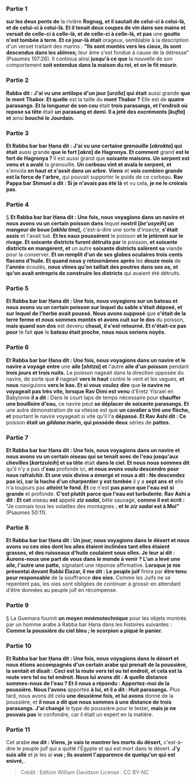 
### Partie 1
<b>sur les deux ponts de</b> la rivière <b>Rognag, et il sautait de celui-ci à celui-là, et de celui-ci à celui-là. Et il tenait deux coupes de vin dans ses mains et versait de celle-ci à celle-là, et de celle-ci à celle-là, et pas</b> une <b>goutte n'est tombée à terre. Et ce jour-là était</b> orageux, semblable à la description d'un verset traitant des marins : <b>"Ils sont montés vers les cieux, ils sont descendus dans les abîmes;</b> leur âme s'est fondue à cause de la détresse" (Psaumes 107:26). Il continua ainsi <b>jusqu'à ce que</b> la nouvelle de son comportement <b>soit entendue dans la maison du roi, et on le fit mourir.</b>

### Partie 2
<b>Rabba dit : J'ai vu une antilope d'un jour [<i>urzila</i>] qui était</b> aussi grande <b>que le mont Thabor. Et quelle</b> est la taille du <b>mont Thabor ?</b> Elle est de <b>quatre parasangs. Et la longueur de son cou</b> était <b>trois parasangs, et l'endroit où repose sa tête</b> était <b>un parasang et demi. Il a jeté des excréments [<i>kufta</i>] et</b> ainsi <b>bouché le Jourdain.</b>

### Partie 3
<b>Et Rabba bar bar Ḥana dit : J'ai vu une certaine grenouille [<i>akrokta</i>] qui était</b> aussi grande <b>que le fort [<i>akra</i>] de Hagronya. Et comment</b> grand <b>est le fort de Hagronya ? </b> Il est aussi grand que <b>soixante maisons. Un serpent est venu et a avalé</b> la grenouille. <b>Un corbeau vint et avala le serpent, et</b> s'envola <b>en haut et s'assit dans un arbre. Viens</b> et <b>vois combien grande est la force de l'arbre,</b> qui pouvait supporter le poids de ce corbeau. <b>Rav Pappa bar Shmuel a dit : Si je n'avais pas été là</b> et vu cela, <b>je ne le croirais pas</b>.

### Partie 4
§ <b>Et Rabba bar bar Ḥana dit : Une fois, nous voyagions dans un navire et nous avons vu un certain poisson dans</b> lequel <b>nostril [<i>be'usyeih</i>] un mangeur de boue [<i>akhla tina</i>],</b> c'est-à-dire une sorte d'insecte, <b>s'était assis</b> et l'avait tué. <b>Et les eaux poussèrent</b> le poisson <b>et le jetèrent sur le rivage. Et soixante districts furent détruits par</b> le poisson, <b>et soixante districts en mangèrent, et</b> un autre <b>soixante districts salèrent sa</b> viande pour la conserver. <b>Et on remplit d'un de ses globes oculaires trois cents flacons d'huile. Et quand nous y retournâmes</b> <b>après</b> les <b>douze mois</b> de <b>l'année</b> écoulés, <b>nous vîmes qu'on taillait des poutres dans ses os, et qu'on avait entrepris de construire les districts</b> qui avaient été détruits.

### Partie 5
<b>Et Rabba bar bar Ḥana dit : Une fois, nous voyagions sur un bateau et nous avons vu un certain poisson sur lequel du sable s'était déposé, et sur lequel de l'herbe avait poussé. Nous avons supposé</b> que <b>c'était de la terre ferme et nous sommes montés et avons cuit sur le dos</b> du poisson, <b>mais quand son dos</b> est devenu <b>chaud, il s'est retourné. Et n'était-ce pas pour</b> le fait <b>que</b> le <b>bateau était proche</b>, <b>nous nous serions noyés.</b>

### Partie 6
<b>Et Rabba bar bar Ḥana dit : Une fois, nous voyagions dans un navire et le navire a voyagé entre</b> une <b>aile [<i>shitza</i>] et</b> l'autre <b>aile d'un poisson</b> pendant <b>trois jours et trois nuits.</b> Le poisson nageait dans la direction opposée du navire, de sorte que <b>il</b> nageait <b>vers le haut</b> contre le vent et les vagues, <b>et nous</b> naviguions <b>vers le bas. Et si vous voulez dire</b> que <b>le navire ne voyageait pas très vite, lorsque Rav Dimi est venu</b> d'Eretz Yisrael en Babylonie <b>il a dit :</b> Dans le court laps de temps nécessaire pour <b>chauffer une bouilloire d'eau,</b> ce navire peut <b>se déplacer de soixante parasangs. Et</b> une autre démonstration de sa vitesse est que <b>un cavalier a tiré une flèche, et</b> pourtant le navire voyageait si vite qu'il l'a <b>dépassé. Et Rav Ashi dit : Ce</b> poisson <b>était un <i>gildana</i> marin, qui possède deux</b> séries de <b>pattes.</b>

### Partie 7
<b>Et Rabba bar bar Ḥana dit : Une fois, nous voyagions dans un navire et nous avons vu un certain oiseau qui se tenait avec de l'eau jusqu'aux chevilles [<i>kartzuleih</i>] et sa tête</b> était <b>dans le ciel. Et nous nous sommes dit</b> qu'il n'y a pas</b> d'<b>eau</b> profonde ici, <b>et nous avons voulu descendre pour nous rafraîchir. Et une voix divine a émergé et nous a dit : Ne descendez pas ici, car la hache d'un charpentier y est tombée</b> il y a <b>sept ans</b> <b>et</b> elle n'a toujours pas <b>atteint le fond. Et</b> ce n'est <b>pas parce que l'eau est si grande</b> et profonde. <b>C'est plutôt</b> <b>parce que l'eau est turbulente. Rav Ashi a dit : Et cet</b> oiseau <b>est</b> appelé <b><i>ziz sadai</i>, </b> bête sauvage, <b>comme il est écrit :</b> "Je connais tous les volatiles des montagnes ; <b>et le <i>ziz sadai</i> est à Moi"</b> (Psaumes 50:11).

### Partie 8
<b>Et Rabba bar bar Ḥana dit : Un jour, nous voyagions dans le désert et nous avons vu ces oies dont les ailes étaient inclinées tant elles étaient grasses, et des ruisseaux d'huile coulaient sous elles. Je leur ai dit : Aurons-nous une part de vous dans le monde à venir ? L'un a levé une aile, l'autre une patte,</b> signalant une réponse affirmative. <b>Lorsque je me présentai devant Rabbi Elazar, il me dit : Le peuple juif</b> finira par <b>être tenu pour responsable</b> de la souffrance <b>des oies</b>. Comme les Juifs ne se repentent pas, les oies sont obligées de continuer à grossir en attendant d'être données au peuple juif en récompense.

### Partie 9
§ La Guemara fournit <b>un moyen mnémotechnique</b> pour les objets montrés par un homme arabe à Rabba bar Ḥana dans les histoires suivantes : <b>Comme la poussière du ciel bleu ; le scorpion a piqué le panier.</b>

### Partie 10
<b>Et Rabba bar bar Ḥana dit : Une fois, nous voyagions dans le désert et nous étions accompagnés d'un certain arabe qui prenait de la poussière, la sentait et disait : Ceci est la route vers tel ou tel endroit, et cela est la route vers tel ou tel endroit. Nous lui avons dit : A quelle distance sommes-nous de l'eau ? Et il nous a répondu : Apportez-moi de la poussière. Nous l'avons</b> apportée <b>à lui, et il a dit : Huit parasangs.</b> Plus tard, nous avons dit cela <b>une deuxième fois, et lui avons</b> donné de la poussière, et <b>il nous a dit que nous sommes à une distance de trois parasangs. J'ai changé</b> le type de poussière pour le tester, <b>mais je ne pouvais pas</b> le confondre,</b> car il était un expert en la matière.

### Partie 11
Cet arabe <b>me dit : Viens, je vais te montrer les morts du désert,</b> c'est-à-dire le peuple juif qui a quitté l'Égypte et qui est mort dans le désert. <b>J'y suis allé</b> et je les ai <b>vus ; ils avaient l'apparence de quelqu'un qui est enivré,</b>.

>Crédit : Edition William Davidson
>License : CC BY-NC